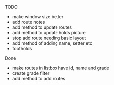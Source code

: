 TODO
* make window size better
* add route notes
* add method to update routes
* add method to update holds picture
* stop add route needing basic layout
* add method of adding name, setter etc
* footholds



Done
* make routes in listbox have id, name and grade
* create grade filter
* add method to add routes